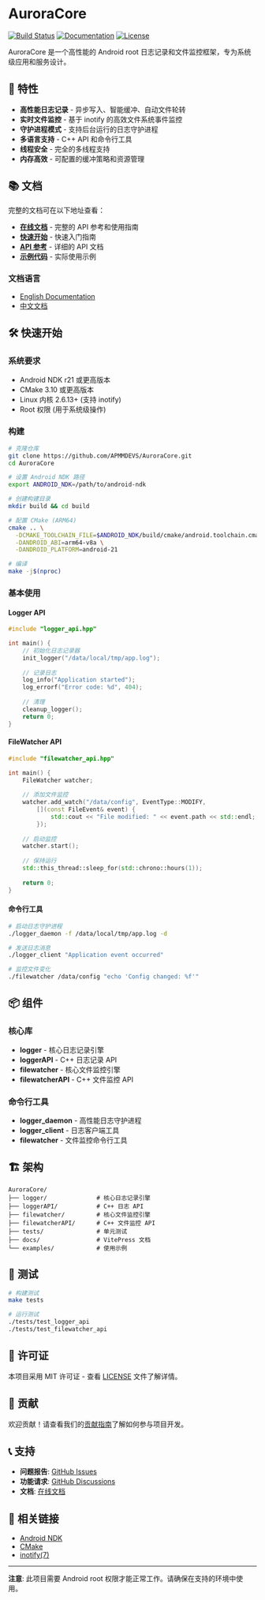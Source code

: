 # AuroraCore

[![Build Status](https://github.com/APMMDEVS/AuroraCore/workflows/CI/badge.svg)](https://github.com/APMMDEVS/AuroraCore/actions)
[![Documentation](https://img.shields.io/badge/docs-VitePress-blue)](https://APMMDEVS.github.io/AuroraCore/)
[![License](https://img.shields.io/badge/license-MIT-green)](LICENSE)

AuroraCore 是一个高性能的 Android root 日志记录和文件监控框架，专为系统级应用和服务设计。

## 🚀 特性

- **高性能日志记录** - 异步写入、智能缓冲、自动文件轮转
- **实时文件监控** - 基于 inotify 的高效文件系统事件监控
- **守护进程模式** - 支持后台运行的日志守护进程
- **多语言支持** - C++ API 和命令行工具
- **线程安全** - 完全的多线程支持
- **内存高效** - 可配置的缓冲策略和资源管理

## 📚 文档

完整的文档可在以下地址查看：

- **[在线文档](https://APMMDEVS.github.io/AuroraCore/)** - 完整的 API 参考和使用指南
- **[快速开始](/docs/guide/getting-started.md)** - 快速入门指南
- **[API 参考](/docs/api/)** - 详细的 API 文档
- **[示例代码](/docs/examples/)** - 实际使用示例

### 文档语言

- [English Documentation](https://APMMDEVS.github.io/AuroraCore/)
- [中文文档](https://APMMDEVS.github.io/AuroraCore/zh/)

## 🛠️ 快速开始

### 系统要求

- Android NDK r21 或更高版本
- CMake 3.10 或更高版本
- Linux 内核 2.6.13+ (支持 inotify)
- Root 权限 (用于系统级操作)

### 构建

```bash
# 克隆仓库
git clone https://github.com/APMMDEVS/AuroraCore.git
cd AuroraCore

# 设置 Android NDK 路径
export ANDROID_NDK=/path/to/android-ndk

# 创建构建目录
mkdir build && cd build

# 配置 CMake (ARM64)
cmake .. \
  -DCMAKE_TOOLCHAIN_FILE=$ANDROID_NDK/build/cmake/android.toolchain.cmake \
  -DANDROID_ABI=arm64-v8a \
  -DANDROID_PLATFORM=android-21

# 编译
make -j$(nproc)
```

### 基本使用

#### Logger API

```cpp
#include "logger_api.hpp"

int main() {
    // 初始化日志记录器
    init_logger("/data/local/tmp/app.log");
    
    // 记录日志
    log_info("Application started");
    log_errorf("Error code: %d", 404);
    
    // 清理
    cleanup_logger();
    return 0;
}
```

#### FileWatcher API

```cpp
#include "filewatcher_api.hpp"

int main() {
    FileWatcher watcher;
    
    // 添加文件监控
    watcher.add_watch("/data/config", EventType::MODIFY,
        [](const FileEvent& event) {
            std::cout << "File modified: " << event.path << std::endl;
        });
    
    // 启动监控
    watcher.start();
    
    // 保持运行
    std::this_thread::sleep_for(std::chrono::hours(1));
    
    return 0;
}
```

#### 命令行工具

```bash
# 启动日志守护进程
./logger_daemon -f /data/local/tmp/app.log -d

# 发送日志消息
./logger_client "Application event occurred"

# 监控文件变化
./filewatcher /data/config "echo 'Config changed: %f'"
```

## 📦 组件

### 核心库

- **logger** - 核心日志记录引擎
- **loggerAPI** - C++ 日志记录 API
- **filewatcher** - 核心文件监控引擎
- **filewatcherAPI** - C++ 文件监控 API

### 命令行工具

- **logger_daemon** - 高性能日志守护进程
- **logger_client** - 日志客户端工具
- **filewatcher** - 文件监控命令行工具

## 🏗️ 架构

```
AuroraCore/
├── logger/              # 核心日志记录引擎
├── loggerAPI/           # C++ 日志 API
├── filewatcher/         # 核心文件监控引擎
├── filewatcherAPI/      # C++ 文件监控 API
├── tests/               # 单元测试
├── docs/                # VitePress 文档
└── examples/            # 使用示例
```

## 🧪 测试

```bash
# 构建测试
make tests

# 运行测试
./tests/test_logger_api
./tests/test_filewatcher_api
```

## 📄 许可证

本项目采用 MIT 许可证 - 查看 [LICENSE](LICENSE) 文件了解详情。

## 🤝 贡献

欢迎贡献！请查看我们的[贡献指南](CONTRIBUTING.md)了解如何参与项目开发。

## 📞 支持

- **问题报告**: [GitHub Issues](https://github.com/APMMDEVS/AuroraCore/issues)
- **功能请求**: [GitHub Discussions](https://github.com/APMMDEVS/AuroraCore/discussions)
- **文档**: [在线文档](https://APMMDEVS.github.io/AuroraCore/)

## 🔗 相关链接

- [Android NDK](https://developer.android.com/ndk)
- [CMake](https://cmake.org/)
- [inotify(7)](https://man7.org/linux/man-pages/man7/inotify.7.html)

---

**注意**: 此项目需要 Android root 权限才能正常工作。请确保在支持的环境中使用。